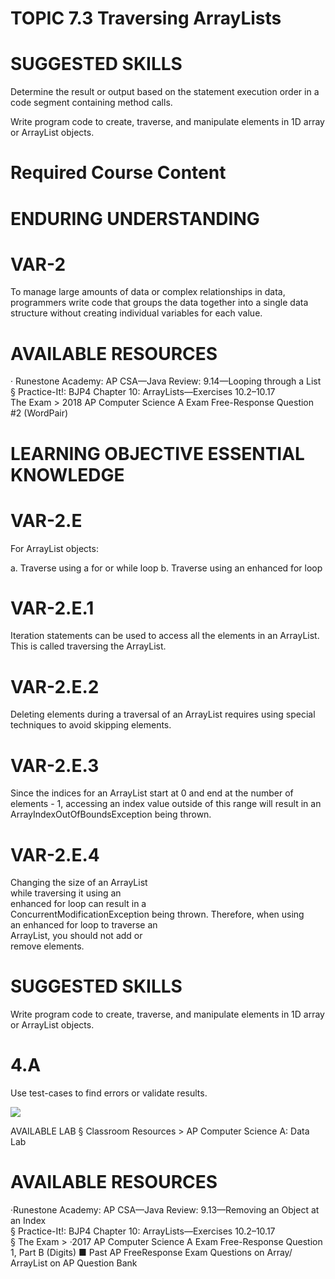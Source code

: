 # TOPIC 7.3 Traversing ArrayLists  

# SUGGESTED SKILLS  

Determine the result or output based on the statement execution order in a code segment containing method calls.  

Write program code to create, traverse, and manipulate elements in 1D array or ArrayList objects.  

# Required Course Content  

# ENDURING UNDERSTANDING  

# VAR-2  

To manage large amounts of data or complex relationships in data, programmers write code that groups the data together into a single data structure without creating individual variables for each value.  

# AVAILABLE RESOURCES  

· Runestone Academy: AP CSA—Java Review: 9.14—Looping through a List   
§ Practice-It!: BJP4 Chapter 10: ArrayLists—Exercises 10.2–10.17   
The Exam $>$ 2018 AP Computer Science A Exam Free-Response Question #2 (WordPair)  

# LEARNING OBJECTIVE ESSENTIAL KNOWLEDGE  

# VAR-2.E  

For ArrayList objects:  

a. Traverse using a for or while loop b. Traverse using an enhanced for loop  

# VAR-2.E.1  

Iteration statements can be used to access all the elements in an ArrayList. This is called traversing the ArrayList.  

# VAR-2.E.2  

Deleting elements during a traversal of an ArrayList requires using special techniques to avoid skipping elements.  

# VAR-2.E.3  

Since the indices for an ArrayList start at 0 and end at the number of elements - 1, accessing an index value outside of this range will result in an ArrayIndexOutOfBoundsException being thrown.  

# VAR-2.E.4  

Changing the size of an ArrayList   
while traversing it using an   
enhanced for loop can result in a   
ConcurrentModificationException being thrown. Therefore, when using   
an enhanced for loop to traverse an   
ArrayList, you should not add or   
remove elements.  

# SUGGESTED SKILLS  

Write program code to create, traverse, and manipulate elements in 1D array or ArrayList objects.  

# 4.A  

Use test-cases to find errors or validate results.  

![](images/8f40b96a13dee43d9f1d6c515338709c1bcdbf4ea6a2a96f22f21116b68f9b1e.jpg)  

AVAILABLE LAB § Classroom Resources > AP Computer Science A: Data Lab  

# AVAILABLE RESOURCES  

·Runestone Academy: AP CSA—Java Review: 9.13—Removing an Object at an Index   
§ Practice-It!: BJP4 Chapter 10: ArrayLists—Exercises 10.2–10.17   
§ The Exam $>$ ·2017 AP Computer Science A Exam Free-Response Question 1, Part B (Digits) ■ Past AP FreeResponse Exam Questions on Array/ ArrayList on AP Question Bank